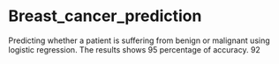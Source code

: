 # Breast_cancer_prediction
Predicting whether a patient is suffering from benign or malignant using logistic regression. The results shows 95 percentage of accuracy. 92
